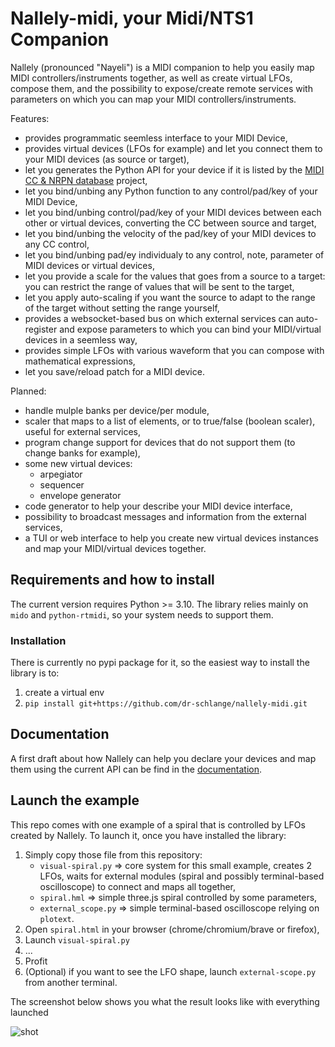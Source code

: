 # Nallely-midi, your Midi/NTS1 Companion

Nallely (pronounced "Nayeli") is a MIDI companion to help you easily map MIDI controllers/instruments together, as well as create virtual LFOs, compose them, and the possibility to expose/create remote services with parameters on which you can map your MIDI controllers/instruments.

Features:
* provides programmatic seemless interface to your MIDI Device,
* provides virtual devices (LFOs for example) and let you connect them to your MIDI devices (as source or target),
* let you generates the Python API for your device if it is listed by the [MIDI CC & NRPN database](https://github.com/pencilresearch/midi) project,
* let you bind/unbing any Python function to any control/pad/key of your MIDI Device,
* let you bind/unbing control/pad/key of your MIDI devices between each other or virtual devices, converting the CC between source and target,
* let you bind/unbing the velocity of the pad/key of your MIDI devices to any CC control,
* let you bind/unbing pad/ey individualy to any control, note, parameter of MIDI devices or virtual devices,
* let you provide a scale for the values that goes from a source to a target: you can restrict the range of values that will be sent to the target,
* let you apply auto-scaling if you want the source to adapt to the range of the target without setting the range yourself,
* provides a websocket-based bus on which external services can auto-register and expose parameters to which you can bind your MIDI/virtual devices in a seemless way,
* provides simple LFOs with various waveform that you can compose with mathematical expressions,
* let you save/reload patch for a MIDI device.

Planned:
* handle mulple banks per device/per module,
* scaler that maps to a list of elements, or to true/false (boolean scaler), useful for external services,
* program change support for devices that do not support them (to change banks for example),
* some new virtual devices:
  * arpegiator
  * sequencer
  * envelope generator
* code generator to help your describe your MIDI device interface,
* possibility to broadcast messages and information from the external services,
* a TUI or web interface to help you create new virtual devices instances and map your MIDI/virtual devices together.


## Requirements and how to install

The current version requires Python >= 3.10. The library relies mainly on `mido` and `python-rtmidi`, so your system needs to support them.

### Installation

There is currently no pypi package for it, so the easiest way to install the library is to:

1. create a virtual env
2. `pip install git+https://github.com/dr-schlange/nallely-midi.git`

## Documentation

A first draft about how Nallely can help you declare your devices and map them using the current API can be find in the [documentation](./docs/main.md).

## Launch the example

This repo comes with one example of a spiral that is controlled by LFOs created by Nallely. To launch it, once you have installed the library:

1. Simply copy those file from this repository:
   * `visual-spiral.py` => core system for this small example, creates 2 LFOs, waits for external modules (spiral and possibly terminal-based oscilloscope) to connect and maps all together,
   * `spiral.hml` => simple three.js spiral controlled by some parameters,
   * `external_scope.py` => simple terminal-based oscilloscope relying on `plotext`.
2. Open `spiral.html` in your browser (chrome/chromium/brave or firefox),
3. Launch `visual-spiral.py`
4. ...
5. Profit
6. (Optional) if you want to see the LFO shape, launch `external-scope.py` from another terminal.

The screenshot below shows you what the result looks like with everything launched

![shot](https://github.com/user-attachments/assets/0fc1a194-5281-4cbc-9ce9-bc2fc86e7342)

